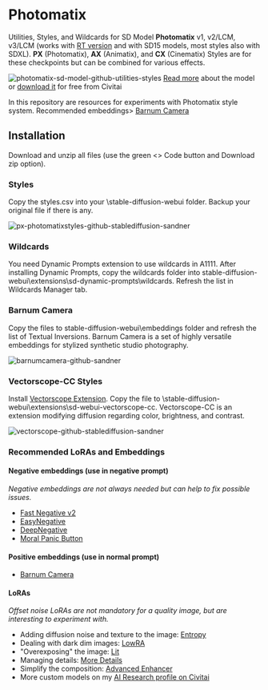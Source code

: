 # Photomatix
Utilities, Styles, and Wildcards for SD Model **Photomatix** v1, v2/LCM, v3/LCM (works with [RT version](https://sandner.art/tensorrt-200-speed-boost-with-a-catch-accelerating-neural-networks-for-image-generation-using-nvidia-technology/) and with SD15 models, most styles also with SDXL). **PX** (Photomatix), **AX** (Animatix), and **CX** (Cinematix) Styles are for these checkpoints but can be combined for various effects.

![photomatix-sd-model-github-utilities-styles](https://github.com/sandner-art/Photomatix/assets/134306627/72a177d3-8517-4b34-a112-29ceef4d8671)
[Read more](https://sandner.art/photomatix-unleashing-photorealism-in-ai-art-through-the-stable-diffusion-base-model/) about the model or [download it](https://civitai.com/models/106055) for free from Civitai

In this repository are resources for experiments with Photomatix style system.
Recommended embeddings> [Barnum Camera](https://civitai.com/models/116794?modelVersionId=126476)

## Installation
Download and unzip all files (use the green <> Code button and Download zip option).
### Styles
Copy the styles.csv into your \stable-diffusion-webui folder. Backup your original file if there is any.

![px-photomatixstyles-github-stablediffusion-sandner](https://github.com/sandner-art/Photomatix/assets/134306627/25866247-8c47-450f-abea-ecdf911ee5f3)

### Wildcards
You need Dynamic Prompts extension to use wildcards in A1111. After installing Dynamic Prompts, copy the wildcards folder into stable-diffusion-webui\extensions\sd-dynamic-prompts\wildcards. Refresh the list in Wildcards Manager tab.
### Barnum Camera
Copy the files to stable-diffusion-webui\embeddings folder and refresh the list of Textual Inversions. Barnum Camera is a set of highly versatile embeddings for stylized synthetic studio photography.

![barnumcamera-github-sandner](https://github.com/sandner-art/Photomatix/assets/134306627/55cd3c80-ae9d-483c-90a0-b5a10c65b201)

### Vectorscope-CC Styles
Install [Vectorscope Extension](https://github.com/Haoming02/sd-webui-vectorscope-cc/tree/main). Copy the file to \stable-diffusion-webui\extensions\sd-webui-vectorscope-cc. Vectorscope-CC is an extension modifying diffusion regarding color, brightness, and contrast.

![vectorscope-github-stablediffusion-sandner](https://github.com/sandner-art/Photomatix/assets/134306627/5bd67e82-3667-4e7e-9591-029dfe80c8f1)

### Recommended LoRAs and Embeddings

#### Negative embeddings (use in negative prompt)
*Negative embeddings are not always needed but can help to fix possible issues.*
- [Fast Negative v2](https://civitai.com/models/71961/fast-negative-embedding-fastnegativev2)
- [EasyNegative](https://civitai.com/models/7808?modelVersionId=9208)
- [DeepNegative](https://civitai.com/models/4629/deep-negative-v1x)
- [Moral Panic Button](https://civitai.com/models/119729/moral-panic-button)
  
#### Positive embeddings (use in normal prompt)
- [Barnum Camera](https://civitai.com/models/116794/barnum-camera)
  
#### LoRAs
*Offset noise LoRAs are not mandatory for a quality image, but are interesting to experiment with.*
- Adding diffusion noise and texture to the image: [Entropy](https://civitai.com/models/78940/entropy)
- Dealing with dark dim images: [LowRA](https://civitai.com/models/48139/lowra)
- "Overexposing" the image: [Lit](https://civitai.com/models/51145?modelVersionId=55665)
- Managing details: [More Details](https://civitai.com/models/82098/add-more-details-detail-enhancer-tweaker-lora)
- Simplify the composition: [Advanced Enhancer](https://civitai.com/models/106717/advanced-enhancer-lora)
- More custom models on my [ AI Research profile on Civitai](https://civitai.com/user/airesearch/models)

